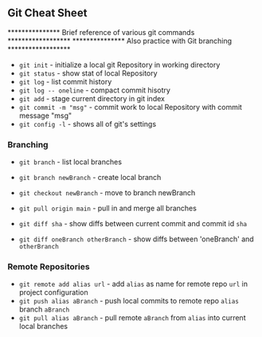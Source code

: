 ## Git Cheat Sheet

***************  Brief reference of various git commands  ******************
    ***************  Also practice with Git branching  ******************


* `git init` - initialize a local git Repository in working directory
* `git status` - show stat of local Repository
* `git log` - list commit history
* `git log -- oneline` - compact commit hisotry
* `git add` - stage current directory in git index
* `git commit -m "msg"` - commit work to local Repository with commit message "msg"
* `git config -l` - shows all of git's settings

### Branching

* `git branch` - list local branches
* `git branch newBranch` - create local branch
* `git checkout newBranch` - move to branch newBranch

* `git pull origin main` - pull in and merge all branches

* `git diff sha` - show diffs between current commit and commit id `sha`
* `git diff oneBranch otherBranch` - show diffs between 'oneBranch' and `otherBranch`

### Remote Repositories

* `git remote add alias url` - add `alias` as name for remote repo `url` in project configuration
* `git push alias aBranch` - push local commits to remote repo `alias` branch `aBranch`
* `git pull alias aBranch` - pull remote `aBranch` from `alias` into current local branches
